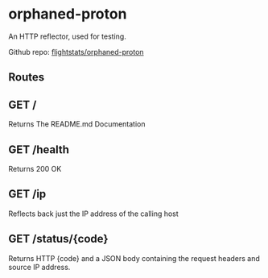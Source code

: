 # orphaned-proton
An HTTP reflector, used for testing.

Github repo: [flightstats/orphaned-proton](https://github.com/flightstats/orphaned-proton)

## Routes

## GET /

Returns The README.md Documentation

## GET /health

Returns 200 OK

## GET /ip

Reflects back just the IP address of the calling host

## GET /status/{code}

Returns HTTP {code} and a JSON body containing the request headers and source IP address.
